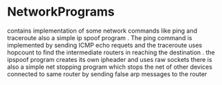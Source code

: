 # NetworkPrograms
contains implementation of some network commands like ping and traceroute also a simple ip spoof program . The ping command is implemented by sending ICMP echo requets and the traceroute uses hopcount to find the intermediate routers in reaching the destination . 
the ipspoof program creates its own ipheader and uses raw sockets 
there is also a simple net stopping program which stops the net of other devices connected to same router by sending false arp messages to the router
